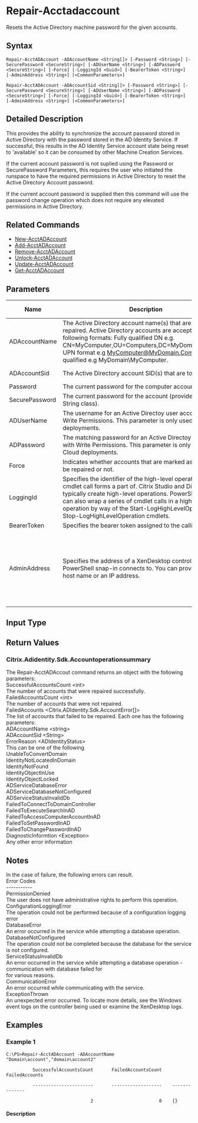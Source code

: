 ﻿
# Repair-Acctadaccount
Resets the Active Directory machine password for the given accounts.
## Syntax
```
Repair-AcctADAccount -ADAccountName <String[]> [-Password <String>] [-SecurePassword <SecureString>] [-ADUserName <String>] [-ADPassword <SecureString>] [-Force] [-LoggingId <Guid>] [-BearerToken <String>] [-AdminAddress <String>] [<CommonParameters>]

Repair-AcctADAccount -ADAccountSid <String[]> [-Password <String>] [-SecurePassword <SecureString>] [-ADUserName <String>] [-ADPassword <SecureString>] [-Force] [-LoggingId <Guid>] [-BearerToken <String>] [-AdminAddress <String>] [<CommonParameters>]
```
## Detailed Description
This provides the ability to synchronize the account password stored in Active Directory with the password stored in the AD Identity Service.  If successful, this results in the AD Identity Service account state being reset to 'available' so it can be consumed by other Machine Creation Services.

If the current account password is not suplied using the Password or SecurePassword Parameters, this requires the user who initiated the runspace to have the required permissions in Active Directory to reset the Active Directory Account password.

If the current account password is supplied then this command will use the password change operation which does not require any elevated permissions in Active Directory.


## Related Commands

* [New-AcctADAccount](../New-AcctADAccount/)
* [Add-AcctADAccount](../Add-AcctADAccount/)
* [Remove-AcctADAccount](../Remove-AcctADAccount/)
* [Unlock-AcctADAccount](../Unlock-AcctADAccount/)
* [Update-AcctADAccount](../Update-AcctADAccount/)
* [Get-AcctADAccount](../Get-AcctADAccount/)
## Parameters
| Name   | Description | Required? | Pipeline Input | Default Value |
| --- | --- | --- | --- | --- |
| ADAccountName | The Active Directory account name(s) that are to be repaired. Active Directory accounts are accepted in the following formats: Fully qualified DN e.g. CN=MyComputer,OU=Computers,DC=MyDomain,DC=Com; UPN format e.g MyComputer@MyDomain.Com; Domain qualified e.g MyDomain\\MyComputer. | true | false |  |
| ADAccountSid | The Active Directory account SID(s) that are to be repaired. | true | true (ByPropertyName) |  |
| Password | The current  password for the computer account. | false | false |  |
| SecurePassword | The current password for the account (provided in a Secure String class). | false | false |  |
| ADUserName | The username for an Active Directoy user account with Write Permissions. This parameter is only used in Cloud deployments. | false | false |  |
| ADPassword | The matching password for an Active Directoy user account with Write Permissions. This parameter is only used in Cloud deployments. | false | false |  |
| Force | Indicates whether accounts that are marked as 'in-use' can be repaired or not. | false | false |  |
| LoggingId | Specifies the identifier of the high-level operation this cmdlet call forms a part of. Citrix Studio and Director typically create high-level operations. PowerShell scripts can also wrap a series of cmdlet calls in a high-level operation by way of the Start-LogHighLevelOperation and Stop-LogHighLevelOperation cmdlets. | false | false |  |
| BearerToken | Specifies the bearer token assigned to the calling user | false | false |  |
| AdminAddress | Specifies the address of a XenDesktop controller that the PowerShell snap-in connects to.  You can provide this as a host name or an IP address. | false | false | LocalHost. Once a value is provided by any cmdlet, this value becomes the default. |

## Input Type

### 

## Return Values

### Citrix.Adidentity.Sdk.Accountoperationsummary
The Repair-AcctADAccout command returns an object with the following parameters:<br>    SuccessfulAccountsCount &lt;int&gt;<br>        The number of accounts that were repaired successfully.<br>    FailedAccountsCount &lt;int&gt;<br>        The number of accounts that were not repaired.<br>    FailedAccounts &lt;Citrix.ADIdentity.Sdk.AccountError\[\]&gt;<br>        The list of accounts that failed to be repaired.  Each one has the following parameters:<br>            ADAccountName &lt;string&gt;<br>            ADAccountSid &lt;String&gt;<br>            ErrorReason &lt;ADIdentityStatus&gt;<br>              This can be one of the following<br>              UnableToConvertDomain<br>              IdentityNotLocatedInDomain<br>              IdentityNotFound<br>              IdentityObjectInUse<br>              IdentityObjectLocked<br>              ADServiceDatabaseError<br>              ADServiceDatabaseNotConfigured<br>              ADServiceStatusInvalidDb<br>              FailedToConnectToDomainController<br>              FailedToExecuteSearchInAD<br>              FailedToAccessComputerAccountInAD<br>              FailedToSetPasswordInAD<br>              FailedToChangePasswordInAD<br>            DiagnosticInformtion &lt;Exception&gt;<br>              Any other error information
## Notes
In the case of failure, the following errors can result.<br>    Error Codes<br>    -----------<br>    PermissionDenied<br>    The user does not have administrative rights to perform this operation.<br>    ConfigurationLoggingError<br>    The operation could not be performed because of a configuration logging error<br>    DatabaseError<br>    An error occurred in the service while attempting a database operation.<br>    DatabaseNotConfigured<br>    The operation could not be completed because the database for the service is not configured.<br>    ServiceStatusInvalidDb<br>    An error occurred in the service while attempting a database operation - communication with database failed for<br>    for various reasons.<br>    CommunicationError<br>    An error occurred while communicating with the service.<br>    ExceptionThrown<br>    An unexpected error occurred.  To locate more details, see the Windows event logs on the controller being used or examine the XenDesktop logs.
## Examples

### Example 1
```
C:\PS>Repair-AcctADAccount -ADAccountName "Domain\account","domain\account2"

          SuccessfulAccountsCount       FailedAccountsCount    FailedAccounts

          -----------------------       -------------------    --------------

                                2                         0    {}
```
#### Description

